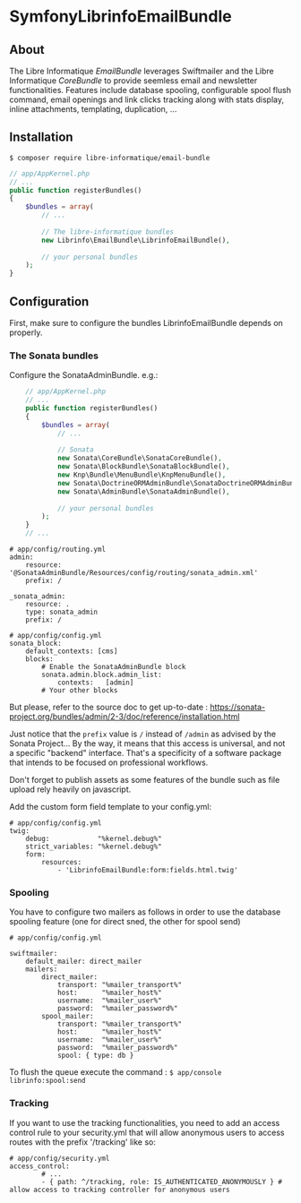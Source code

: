 # SymfonyLibrinfoEmailBundle


## About

 The Libre Informatique *EmailBundle* leverages Swiftmailer and the Libre Informatique *CoreBundle* to provide seemless email and newsletter functionalities.
 Features include database spooling, configurable spool flush command, email openings and link clicks tracking along with stats display, inline attachments, templating, duplication, ... 

## Installation

``` $ composer require libre-informatique/email-bundle ```

```php
// app/AppKernel.php
// ...
public function registerBundles()
{
    $bundles = array(
        // ...
            
        // The libre-informatique bundles
        new Librinfo\EmailBundle\LibrinfoEmailBundle(),
            
        // your personal bundles
    );
}
```

## Configuration

First, make sure to configure the bundles LibrinfoEmailBundle depends on properly.

### The Sonata bundles

Configure the SonataAdminBundle. e.g.:

```php
    // app/AppKernel.php
    // ...
    public function registerBundles()
    {
        $bundles = array(
            // ...
            
            // Sonata
            new Sonata\CoreBundle\SonataCoreBundle(),
            new Sonata\BlockBundle\SonataBlockBundle(),
            new Knp\Bundle\MenuBundle\KnpMenuBundle(),
            new Sonata\DoctrineORMAdminBundle\SonataDoctrineORMAdminBundle(),
            new Sonata\AdminBundle\SonataAdminBundle(),
            
            // your personal bundles
        );
    }
    // ...
```
```
# app/config/routing.yml
admin:
    resource: '@SonataAdminBundle/Resources/config/routing/sonata_admin.xml'
    prefix: /
  
_sonata_admin:
    resource: .
    type: sonata_admin
    prefix: /
```

```
# app/config/config.yml
sonata_block:
    default_contexts: [cms]
    blocks:
        # Enable the SonataAdminBundle block
        sonata.admin.block.admin_list:
            contexts:   [admin]
        # Your other blocks
```

But please, refer to the source doc to get up-to-date :
https://sonata-project.org/bundles/admin/2-3/doc/reference/installation.html

Just notice that the ```prefix``` value is ```/``` instead of ```/admin``` as advised by the Sonata Project... By the way, it means that this access is universal, and not a specific "backend" interface. That's a specificity of a software package that intends to be focused on professional workflows.

Don't forget to publish assets as some features of the bundle such as file upload rely heavily on javascript.

Add the custom form field template to your config.yml:

```
# app/config/config.yml
twig:
    debug:            "%kernel.debug%"
    strict_variables: "%kernel.debug%"
    form:
        resources:
            - 'LibrinfoEmailBundle:form:fields.html.twig'
```
### Spooling

You have to configure two mailers as follows in order to use the database spooling feature (one for direct sned, the other for spool send)

```
# app/config/config.yml

swiftmailer:
    default_mailer: direct_mailer
    mailers:
        direct_mailer:
            transport: "%mailer_transport%"
            host:      "%mailer_host%"
            username:  "%mailer_user%"
            password:  "%mailer_password%"
        spool_mailer:
            transport: "%mailer_transport%"
            host:      "%mailer_host%"
            username:  "%mailer_user%"
            password:  "%mailer_password%"
            spool: { type: db }
```
To flush the queue execute the command :
```$ app/console librinfo:spool:send```

### Tracking

If you want to use the tracking functionalities, you need to add an access control rule to your security.yml that will allow anonymous users to access routes with the prefix '/tracking' like so:

```
# app/config/security.yml
access_control:
        # ...
        - { path: ^/tracking, role: IS_AUTHENTICATED_ANONYMOUSLY } # allow access to tracking controller for anonymous users
```
